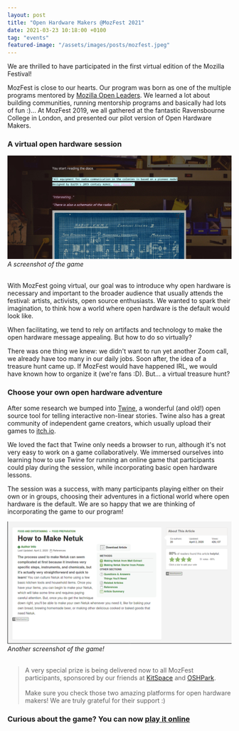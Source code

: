```yaml
---
layout: post
title: "Open Hardware Makers @MozFest 2021"
date: 2021-03-23 10:18:00 +0100
tag: "events"
featured-image: "/assets/images/posts/mozfest.jpeg"
---
```


We are thrilled to have participated in the first virtual edition of the Mozilla Festival! 

MozFest is close to our hearts. Our program was born as one of the multiple programs mentored by [Mozilla Open Leaders](https://foundation.mozilla.org/es/initiatives/mozilla-open-leaders/). We learned a lot about building communities, running mentorship programs and basically had lots of fun :)... At MozFest 2019, we all gathered at the fantastic Ravensbourne College in London, and presented our pilot version of Open Hardware Makers.

### A virtual open hardware session

![](/assets/images/posts/radio.png)
_A screenshot of the game_
<br><br>

With MozFest going virtual, our goal was to introduce why open hardware is necessary and important to the broader audience that usually attends the festival: artists, activists, open source enthusiasts. We wanted to spark their imagination, to think how a world where open hardware is the default would look like. 

When facilitating, we tend to rely on artifacts and technology to make the open hardware message appealing. But how to do so virtually?

There was one thing we knew: we didn't want to run yet another Zoom call, we already have too many in our daily jobs. Soon after, the idea of a treasure hunt came up. If MozFest would have happened IRL, we would have known how to organize it (we're fans :D). But... a virtual treasure hunt?

### Choose your own open hardware adventure

After some research we bumped into [Twine](https://twinery.org/), a wonderful (and old!) open source tool for telling interactive non-linear stories. Twine also has a great community of independent game creators, which usually upload their games to [itch.io](https://itch.io/). 

We loved the fact that Twine only needs a browser to run, although it's not very easy to work on a game collaboratively. We immersed ourselves into learning how to use Twine for running an online game that participants could play during the session, while incorporating basic open hardware lessons. 

The session was a success, with many participants playing either on their own or in groups, choosing their adventures in a fictional world where open hardware is the default. We are so happy that we are thinking of incorporating the game to our program! 

![](/assets/images/posts/netuk.png)
_Another screenshot of the game!_
<br><br>

>A very special prize is being delivered now to all MozFest     participants, sponsored by our friends at [KitSpace](https://kitspace.org/) and [OSHPark](https://oshpark.com/). <br><br>
>Make sure you check those two amazing platforms for open hardware makers! We are truly grateful for their support :) 

### Curious about the game? You can now [play it online](https://ohwmakers.github.io/treasure-hunt/)






